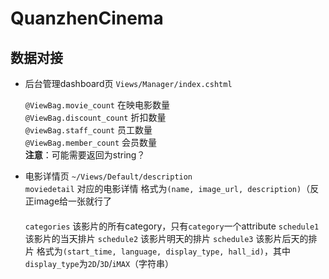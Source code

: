 # QuanzhenCinema

## 数据对接
+ 后台管理dashboard页 `Views/Manager/index.cshtml`   

  `@ViewBag.movie_count`      在映电影数量  
  `@ViewBag.discount_count`   折扣数量  
  `@viewBag.staff_count`      员工数量  
  `@ViewBag.member_count`     会员数量  
  **注意**：可能需要返回为string？

+ 电影详情页 `~/Views/Default/description`
　   
  `moviedetail` 对应的电影详情
  格式为`(name, image_url, description)`（反正image给一张就行了  
  　  
  `categories`  该影片的所有category，只有`category`一个attribute
  `schedule1` 该影片的当天排片
  `schedule2` 该影片明天的排片
  `schedule3` 该影片后天的排片
  格式为`(start_time, language, display_type, hall_id)`，其中`display_type`为`2D`/`3D`/`iMAX`（字符串）